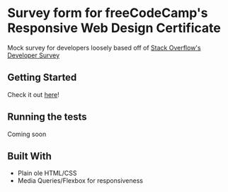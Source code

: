 # Survey form for freeCodeCamp's Responsive Web Design Certificate

Mock survey for developers loosely based off of [Stack Overflow's Developer Survey](http://stackoverflow.com/research/developer-survey-2016)

## Getting Started

Check it out [here](https://ryanjmack.github.io/fcc-survey-form/)!

## Running the tests

Coming soon

## Built With

* Plain ole HTML/CSS
* Media Queries/Flexbox for responsiveness
